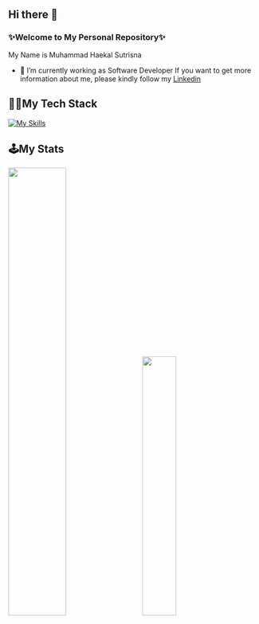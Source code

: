 ## Hi there 👋


### ✨Welcome to My Personal Repository✨

My Name is Muhammad Haekal Sutrisna
- 🔭 I’m currently working as Software Developer If you want to get more information about me, please kindly follow my [Linkedin](https://linkedin.com/in/haekalsutrisna/)
  
## 👨‍💻My Tech Stack 
[![My Skills](https://skillicons.dev/icons?i=js,bootstrap,jquery,nodejs,react,nextjs,express,php,mongodb,postgres,py,figma,git,wordpress)](https://skillicons.dev) 

## 🕹️My Stats
<img src="https://github-readme-stats.vercel.app/api?username=haekalsutrisna&show_icons=true&theme=tokyonight" width="48%"> &nbsp; &nbsp; &nbsp; <img src="https://github-readme-stats.vercel.app/api/top-langs/?username=haekalsutrisna&layout=compact&theme=tokyonight" width="36.5%">

